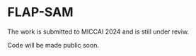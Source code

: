 # FLAP-SAM

The work is submitted to MICCAI 2024 and is still under reviw. 

Code will be made public soon.
